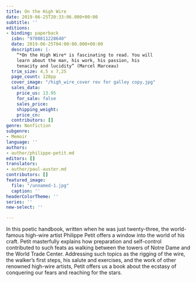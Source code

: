 ```yaml
---
title: On the High Wire
date: 2019-06-25T20:33:06.000+00:00
subtitle: ''
editions:
- binding: paperback
  isbn: "9780811228640"
  date: 2019-06-25T04:00:00.000+00:00
  description: |-
    “*On the High Wire* is fascinating to read. You will
    learn about the man, his work, his passion, his
    tenacity and lucidity” (Marcel Marceau)
  trim_size: 4,5 x 7,25
  page_count: 128pp
  cover_image: "/high_wire_cover rev for galley copy.jpg"
  sales_data:
    price_us: 13.95
    for_sale: false
    sales_price: 
    shipping_weight: 
    price_cn: 
  contributors: []
genre: Nonfiction
subgenre:
- Memoir
language: ''
authors:
- author/philippe-petit.md
editors: []
translators:
- author/paul-auster.md
contributors: []
featured_image:
  file: "/unnamed-1.jpg"
  caption: ''
headerColorTheme: ''
series: ''
new-select: ''

---
```

In this poetic handbook, written when he was just twenty-three, the world-famous high-wire artist Philippe Petit offers a window into the world of his craft. Petit masterfully explains how preparation and self-control contributed to such feats as walking between the towers of Notre Dame and the World Trade Center. Addressing such topics as the rigging of the wire, the walker’s first steps, his salute and exercises, and the work of other renowned high-wire artists, Petit offers us a book about the ecstasy of conquering our fears and reaching for the stars.